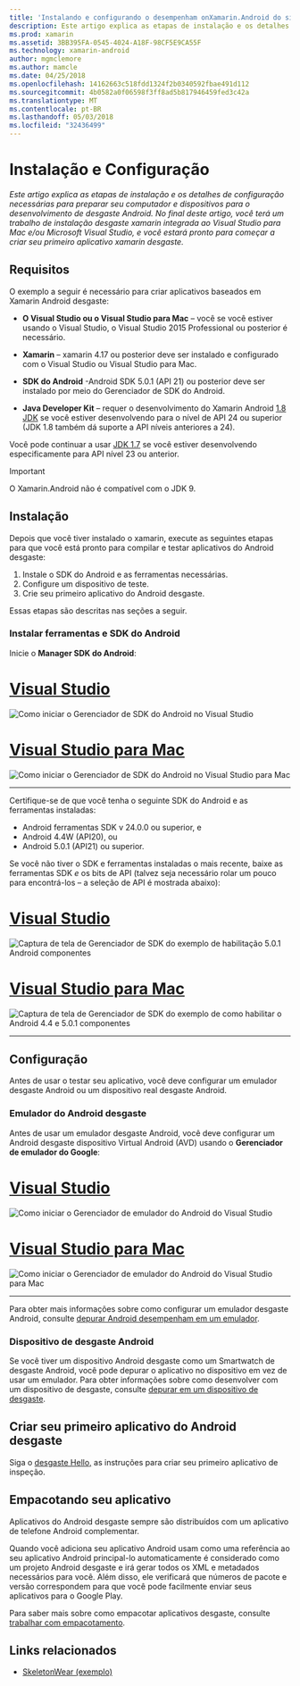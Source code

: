 ```yaml
---
title: 'Instalando e configurando o desempenham onXamarin.Android do sistema operacional '
description: Este artigo explica as etapas de instalação e os detalhes de configuração necessárias para preparar seu computador e dispositivos para o desenvolvimento de desgaste Android. No final deste artigo, você terá um trabalho de instalação desgaste xamarin integrada ao Visual Studio para Mac e/ou Microsoft Visual Studio, e você estará pronto para começar a criar seu primeiro aplicativo xamarin desgaste.
ms.prod: xamarin
ms.assetid: 3BB395FA-0545-4024-A18F-98CF5E9CA55F
ms.technology: xamarin-android
author: mgmclemore
ms.author: mamcle
ms.date: 04/25/2018
ms.openlocfilehash: 14162663c518fdd1324f2b0340592fbae491d112
ms.sourcegitcommit: 4b0582a0f06598f3ff8ad5b817946459fed3c42a
ms.translationtype: MT
ms.contentlocale: pt-BR
ms.lasthandoff: 05/03/2018
ms.locfileid: "32436499"
---
```

# <a name="setup-and-installation"></a>Instalação e Configuração

_Este artigo explica as etapas de instalação e os detalhes de configuração necessárias para preparar seu computador e dispositivos para o desenvolvimento de desgaste Android. No final deste artigo, você terá um trabalho de instalação desgaste xamarin integrada ao Visual Studio para Mac e/ou Microsoft Visual Studio, e você estará pronto para começar a criar seu primeiro aplicativo xamarin desgaste._

## <a name="requirements"></a>Requisitos

O exemplo a seguir é necessário para criar aplicativos baseados em Xamarin Android desgaste:

-   **O Visual Studio ou o Visual Studio para Mac** &ndash; você se você estiver usando o Visual Studio, o Visual Studio 2015 Professional ou posterior é necessário.

-   **Xamarin** &ndash; xamarin 4.17 ou posterior deve ser instalado e configurado com o Visual Studio ou Visual Studio para Mac.

-   **SDK do Android** -Android SDK 5.0.1 (API 21) ou posterior deve ser instalado por meio do Gerenciador de SDK do Android.

-   **Java Developer Kit** &ndash; requer o desenvolvimento do Xamarin Android [1.8 JDK](http://www.oracle.com/technetwork/java/javase/downloads/jdk8-downloads-2133151.html) se você estiver desenvolvendo para o nível de API 24 ou superior (JDK 1.8 também dá suporte a API níveis anteriores a 24).

Você pode continuar a usar [JDK 1.7](http://www.oracle.com/technetwork/java/javase/downloads/jdk7-downloads-1880260.html) se você estiver desenvolvendo especificamente para API nível 23 ou anterior.

> [!IMPORTANT]
> O Xamarin.Android não é compatível com o JDK 9.

## <a name="installation"></a>Instalação

Depois que você tiver instalado o xamarin, execute as seguintes etapas para que você está pronto para compilar e testar aplicativos do Android desgaste: 

1.  Instale o SDK do Android e as ferramentas necessárias.
2.  Configure um dispositivo de teste.
3.  Crie seu primeiro aplicativo do Android desgaste.

Essas etapas são descritas nas seções a seguir.


### <a name="install-android-sdk-and-tools"></a>Instalar ferramentas e SDK do Android 

Inicie o **Manager SDK do Android**: 

# <a name="visual-studiotabvswin"></a>[Visual Studio](#tab/vswin)

![Como iniciar o Gerenciador de SDK do Android no Visual Studio](installation-images/vs/sdk-menu.png)

# <a name="visual-studio-for-mactabvsmac"></a>[Visual Studio para Mac](#tab/vsmac)

![Como iniciar o Gerenciador de SDK do Android no Visual Studio para Mac](installation-images/xs/sdk-menu.png)

-----


Certifique-se de que você tenha o seguinte SDK do Android e as ferramentas instaladas:

* Android ferramentas SDK v 24.0.0 ou superior, e
* Android 4.4W (API20), ou
* Android 5.0.1 (API21) ou superior.

Se você não tiver o SDK e ferramentas instaladas o mais recente, baixe as ferramentas SDK *e* os bits de API (talvez seja necessário rolar um pouco para encontrá-los &ndash; a seleção de API é mostrada abaixo): 

# <a name="visual-studiotabvswin"></a>[Visual Studio](#tab/vswin)

![Captura de tela de Gerenciador de SDK do exemplo de habilitação 5.0.1 Android componentes](installation-images/vs/sdk-select.png)

# <a name="visual-studio-for-mactabvsmac"></a>[Visual Studio para Mac](#tab/vsmac)

![Captura de tela de Gerenciador de SDK do exemplo de como habilitar o Android 4.4 e 5.0.1 componentes](installation-images/xs/sdk-select.png)

-----


## <a name="configuration"></a>Configuração

Antes de usar o testar seu aplicativo, você deve configurar um emulador desgaste Android ou um dispositivo real desgaste Android. 


### <a name="android-wear-emulator"></a>Emulador do Android desgaste

Antes de usar um emulador desgaste Android, você deve configurar um Android desgaste dispositivo Virtual Android (AVD) usando o **Gerenciador de emulador do Google**:

# <a name="visual-studiotabvswin"></a>[Visual Studio](#tab/vswin)

![Como iniciar o Gerenciador de emulador do Android do Visual Studio](installation-images/vs/emulator-menu.png)

# <a name="visual-studio-for-mactabvsmac"></a>[Visual Studio para Mac](#tab/vsmac)

![Como iniciar o Gerenciador de emulador do Android do Visual Studio para Mac](installation-images/xs/emulator-menu.png)

-----

Para obter mais informações sobre como configurar um emulador desgaste Android, consulte [depurar Android desempenham em um emulador](~/android/wear/deploy-test/debug-on-emulator.md).


### <a name="android-wear-device"></a>Dispositivo de desgaste Android

Se você tiver um dispositivo Android desgaste como um Smartwatch de desgaste Android, você pode depurar o aplicativo no dispositivo em vez de usar um emulador. Para obter informações sobre como desenvolver com um dispositivo de desgaste, consulte [depurar em um dispositivo de desgaste](~/android/wear/deploy-test/debug-on-device.md).


## <a name="create-your-first-android-wear-app"></a>Criar seu primeiro aplicativo do Android desgaste

Siga o [desgaste Hello,](~/android/wear/get-started/hello-wear.md) as instruções para criar seu primeiro aplicativo de inspeção.


## <a name="packaging-your-app"></a>Empacotando seu aplicativo

Aplicativos do Android desgaste sempre são distribuídos com um aplicativo de telefone Android complementar. 

Quando você adiciona seu aplicativo Android usam como uma referência ao seu aplicativo Android principal-lo automaticamente é considerado como um projeto Android desgaste e irá gerar todos os XML e metadados necessários para você. Além disso, ele verificará que números de pacote e versão correspondem para que você pode facilmente enviar seus aplicativos para o Google Play. 

Para saber mais sobre como empacotar aplicativos desgaste, consulte [trabalhar com empacotamento](~/android/wear/deploy-test/packaging.md).


## <a name="related-links"></a>Links relacionados

- [SkeletonWear (exemplo)](https://developer.xamarin.com/samples/SkeletonWear/)
